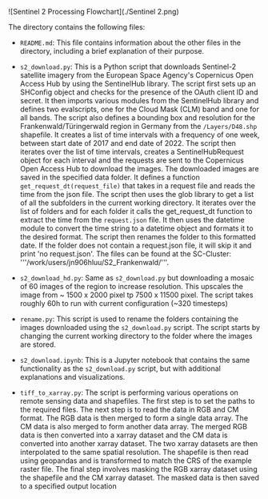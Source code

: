 ![Sentinel 2 Processing Flowchart](./Sentinel 2.png)

The directory contains the following files:

- `README.md`: This file contains information about the other files in the directory, including a brief explanation of their purpose.

- `s2_download.py`: This is a Python script that downloads Sentinel-2 satellite imagery from the European Space Agency's Copernicus Open Access Hub by using the SentinelHub library. The script first sets up an SHConfig object and checks for the presence of the OAuth client ID and secret. It then imports various modules from the SentinelHub library and defines two evalscripts, one for the Cloud Mask (CLM) band and one for all bands. The script also defines a bounding box and resolution for the Frankenwald/Türingerwald  region in Germany from the `/Layers/D48.shp` shapefile. It creates a list of time intervals with a frequency of one week, between start date of 2017 and end date of 2022. The script then iterates over the list of time intervals, creates a SentinelHubRequest object for each interval and the requests are sent to the Copernicus Open Access Hub to download the images. The downloaded images are saved in the specified data folder.
It defines a function `get_request_dt(request_file)` that takes in a request file and reads the time from the json file.
The script then uses the glob library to get a list of all the subfolders in the current working directory. It iterates over the list of folders and for each folder it calls the get_request_dt function to extract the time from the `request.json` file. It then uses the datetime module to convert the time string to a datetime object and formats it to the desired format. The script then renames the folder to this formatted date. If the folder does not contain a request.json file, it will skip it and print 'no request.json'. The files can be found at the SC-Cluster: '''/work/users/jn906hluu/S2_Frankenwald/'''.

- `s2_download_hd.py`: Same as `s2_download.py` but downloading a mosaic of 60 images of the region to increase resolution. This upscales the image from ~ 1500 x 2000 pixel tp 7500 x 11500 pixel. The script takes roughly 60h to run with current configuration (~320 timesteps)

- `rename.py`: This script is used to rename the folders containing the images downloaded using the `s2_download.py` script. The script starts by changing the current working directory to the folder where the images are stored.


- `s2_download.ipynb`: This is a Jupyter notebook that contains the same functionality as the `s2_download.py` script, but with additional explanations and visualizations.

- `tiff_to_xarray.py`: The script is performing various operations on remote sensing data and shapefiles. The first step is to set the paths to the required files. The next step is to read the data in RGB and CM format. The RGB data is then merged to form a single data array. The CM data is also merged to form another data array. The merged RGB data is then converted into a xarray dataset and the CM data is converted into another xarray dataset. The two xarray datasets are then interpolated to the same spatial resolution. The shapefile is then read using geopandas and is transformed to match the CRS of the example raster file. The final step involves masking the RGB xarray dataset using the shapefile and the CM xarray dataset. The masked data is then saved to a specified output location

